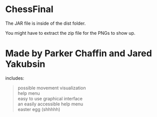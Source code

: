 # ChessFinal

The JAR file is inside of the dist folder.

You  might have to extract the zip file for the PNGs to show up.

# Made by Parker Chaffin and Jared Yakubsin

includes:

> possible movement visualization<br/>
>help menu<br/>
>easy to use graphical interface<br/>
>an easily accessible help menu<br/>
>easter egg (shhhhh)<br/>
